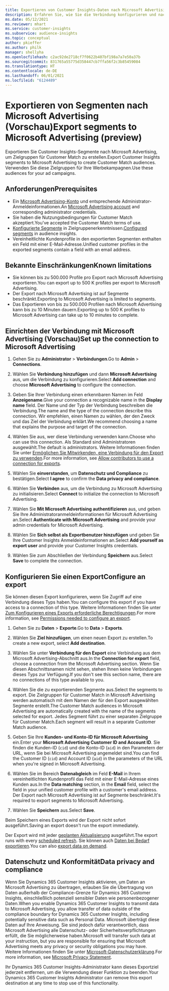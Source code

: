 ```yaml
---
title: Exportieren von Customer Insights-Daten nach Microsoft Advertising
description: Erfahren Sie, wie Sie die Verbindung konfigurieren und nach Microsoft Advertising exportieren.
ms.date: 05/12/2021
ms.reviewer: mhart
ms.service: customer-insights
ms.subservice: audience-insights
ms.topic: conceptual
author: pkieffer
ms.author: philk
manager: shellyha
ms.openlocfilehash: c2ac92de2718cf7f0622b407bf198a7a7e50a37b
ms.sourcegitcommit: 831765a55775d358447cb7ffa56f2c3b85459084
ms.translationtype: HT
ms.contentlocale: de-DE
ms.lasthandoff: 06/01/2021
ms.locfileid: "6124489"
---
```

# <a name="export-segments-to-microsoft-advertising-preview"></a><span data-ttu-id="5f24c-103">Exportieren von Segmenten nach Microsoft Advertising (Vorschau)</span><span class="sxs-lookup"><span data-stu-id="5f24c-103">Export segments to Microsoft Advertising (preview)</span></span>

<span data-ttu-id="5f24c-104">Exportieren Sie Customer Insights-Segmente nach Microsoft Advertising, um Zielgruppen für Customer Match zu erstellen.</span><span class="sxs-lookup"><span data-stu-id="5f24c-104">Export Customer Insights segments to Microsoft Advertising to create Customer Match audiences.</span></span> <span data-ttu-id="5f24c-105">Verwenden Sie diese Zielgruppen für Ihre Werbekampagnen.</span><span class="sxs-lookup"><span data-stu-id="5f24c-105">Use these audiences for your ad campaigns.</span></span>

## <a name="prerequisites"></a><span data-ttu-id="5f24c-106">Anforderungen</span><span class="sxs-lookup"><span data-stu-id="5f24c-106">Prerequisites</span></span>

-   <span data-ttu-id="5f24c-107">Ein [Microsoft Advertising-Konto](https://ads.microsoft.com/) und entsprechende Administrator-Anmeldeinformationen.</span><span class="sxs-lookup"><span data-stu-id="5f24c-107">An [Microsoft Advertising account](https://ads.microsoft.com/) and corresponding administrator credentials.</span></span>
-   <span data-ttu-id="5f24c-108">Sie haben die Nutzungsbedingungen für Customer Match akzeptiert.</span><span class="sxs-lookup"><span data-stu-id="5f24c-108">You've accepted the Customer Match terms of use.</span></span> 
-   <span data-ttu-id="5f24c-109">[Konfigurierte Segmente](segments.md) in Zielgruppenerkenntnissen.</span><span class="sxs-lookup"><span data-stu-id="5f24c-109">[Configured segments](segments.md) in audience insights.</span></span>
-   <span data-ttu-id="5f24c-110">Vereinheitlichte Kundenprofile in den exportierten Segmenten enthalten ein Feld mit einer E-Mail-Adresse.</span><span class="sxs-lookup"><span data-stu-id="5f24c-110">Unified customer profiles in the exported segments contain a field with an email address.</span></span>

## <a name="known-limitations"></a><span data-ttu-id="5f24c-111">Bekannte Einschränkungen</span><span class="sxs-lookup"><span data-stu-id="5f24c-111">Known limitations</span></span>

- <span data-ttu-id="5f24c-112">Sie können bis zu 500.000 Profile pro Export nach Microsoft Advertising exportieren.</span><span class="sxs-lookup"><span data-stu-id="5f24c-112">You can export up to 500 K profiles per export to Microsoft Advertising.</span></span>
- <span data-ttu-id="5f24c-113">Der Export nach Microsoft Advertising ist auf Segmente beschränkt.</span><span class="sxs-lookup"><span data-stu-id="5f24c-113">Exporting to Microsoft Advertising is limited to segments.</span></span>
- <span data-ttu-id="5f24c-114">Das Exportieren von bis zu 500.000 Profilen nach Microsoft Advertising kann bis zu 10 Minuten dauern.</span><span class="sxs-lookup"><span data-stu-id="5f24c-114">Exporting up to 500 K profiles to Microsoft Advertising can take up to 10 minutes to complete.</span></span> 


## <a name="set-up-the-connection-to-microsoft-advertising"></a><span data-ttu-id="5f24c-115">Einrichten der Verbindung mit Microsoft Advertising (Vorschau)</span><span class="sxs-lookup"><span data-stu-id="5f24c-115">Set up the connection to Microsoft Advertising</span></span>

1. <span data-ttu-id="5f24c-116">Gehen Sie zu **Administrator** > **Verbindungen**.</span><span class="sxs-lookup"><span data-stu-id="5f24c-116">Go to **Admin** > **Connections**.</span></span>

1. <span data-ttu-id="5f24c-117">Wählen Sie **Verbindung hinzufügen** und dann **Microsoft Advertising** aus, um die Verbindung zu konfigurieren.</span><span class="sxs-lookup"><span data-stu-id="5f24c-117">Select **Add connection** and choose **Microsoft Advertising** to configure the connection.</span></span>

1. <span data-ttu-id="5f24c-118">Geben Sie Ihrer Verbindung einen erkennbaren Namen im Feld **Anzeigename**.</span><span class="sxs-lookup"><span data-stu-id="5f24c-118">Give your connection a recognizable name in the **Display name** field.</span></span> <span data-ttu-id="5f24c-119">Der Name und der Typ der Verbindung beschreiben die Verbindung.</span><span class="sxs-lookup"><span data-stu-id="5f24c-119">The name and the type of the connection describe this connection.</span></span> <span data-ttu-id="5f24c-120">Wir empfehlen, einen Namen zu wählen, der den Zweck und das Ziel der Verbindung erklärt.</span><span class="sxs-lookup"><span data-stu-id="5f24c-120">We recommend choosing a name that explains the purpose and target of the connection.</span></span>

1. <span data-ttu-id="5f24c-121">Wählen Sie aus, wer diese Verbindung verwenden kann.</span><span class="sxs-lookup"><span data-stu-id="5f24c-121">Choose who can use this connection.</span></span> <span data-ttu-id="5f24c-122">Als Standard sind Administratoren ausgewählt.</span><span class="sxs-lookup"><span data-stu-id="5f24c-122">The default is administrators.</span></span> <span data-ttu-id="5f24c-123">Weitere Informationen finden Sie unter [Ermöglichen Sie Mitwirkenden, eine Verbindung für den Export zu verwenden](connections.md#allow-contributors-to-use-a-connection-for-exports).</span><span class="sxs-lookup"><span data-stu-id="5f24c-123">For more information, see [Allow contributors to use a connection for exports](connections.md#allow-contributors-to-use-a-connection-for-exports).</span></span>

1. <span data-ttu-id="5f24c-124">Wählen Sie **einverstanden**, um **Datenschutz und Compliance** zu bestätigen.</span><span class="sxs-lookup"><span data-stu-id="5f24c-124">Select **I agree** to confirm the **Data privacy and compliance**.</span></span>

1. <span data-ttu-id="5f24c-125">Wählen Sie **Verbinden** aus, um die Verbindung zu Microsoft Advertising zu initialisieren.</span><span class="sxs-lookup"><span data-stu-id="5f24c-125">Select **Connect** to initialize the connection to Microsoft Advertising.</span></span>

1. <span data-ttu-id="5f24c-126">Wählen Sie **Mit Microsoft Advertising authentifizieren** aus, und geben Sie Ihre Administratoranmeldeinformationen für Microsoft Advertising an.</span><span class="sxs-lookup"><span data-stu-id="5f24c-126">Select **Authenticate with Microsoft Advertising** and provide your admin credentials for Microsoft Advertising.</span></span>

1. <span data-ttu-id="5f24c-127">Wählen Sie **Sich selbst als Exportbenutzer hinzufügen** und geben Sie Ihre Customer Insights Anmeldeinformationen an.</span><span class="sxs-lookup"><span data-stu-id="5f24c-127">Select **Add yourself as export user** and provide your Customer Insights credentials.</span></span>

1. <span data-ttu-id="5f24c-128">Wählen Sie zum Abschließen der Verbindung **Speichern** aus.</span><span class="sxs-lookup"><span data-stu-id="5f24c-128">Select **Save** to complete the connection.</span></span>

## <a name="configure-an-export"></a><span data-ttu-id="5f24c-129">Konfigurieren Sie einen Export</span><span class="sxs-lookup"><span data-stu-id="5f24c-129">Configure an export</span></span>

<span data-ttu-id="5f24c-130">Sie können diesen Export konfigurieren, wenn Sie Zugriff auf eine Verbindung dieses Typs haben.</span><span class="sxs-lookup"><span data-stu-id="5f24c-130">You can configure this export if you have access to a connection of this type.</span></span> <span data-ttu-id="5f24c-131">Weitere Informationen finden Sie unter [Zum Konfigurieren eines Exports erforderliche Berechtigungen](export-destinations.md#set-up-a-new-export).</span><span class="sxs-lookup"><span data-stu-id="5f24c-131">For more information, see [Permissions needed to configure an export](export-destinations.md#set-up-a-new-export).</span></span>

1. <span data-ttu-id="5f24c-132">Gehen Sie zu **Daten** > **Exporte**.</span><span class="sxs-lookup"><span data-stu-id="5f24c-132">Go to **Data** > **Exports**.</span></span>

1. <span data-ttu-id="5f24c-133">Wählen Sie **Ziel hinzufügen**, um einen neuen Export zu erstellen.</span><span class="sxs-lookup"><span data-stu-id="5f24c-133">To create a new export, select **Add destination**.</span></span>

1. <span data-ttu-id="5f24c-134">Wählen Sie unter **Verbindung für den Export** eine Verbindung aus dem Microsoft Advertising-Abschnitt aus.</span><span class="sxs-lookup"><span data-stu-id="5f24c-134">In the **Connection for export** field, choose a connection from the Microsoft Advertising section.</span></span> <span data-ttu-id="5f24c-135">Wenn Sie diesen Abschnittsnamen nicht sehen, stehen Ihnen keine Verbindungen dieses Typs zur Verfügung.</span><span class="sxs-lookup"><span data-stu-id="5f24c-135">If you don't see this section name, there are no connections of this type available to you.</span></span>

1. <span data-ttu-id="5f24c-136">Wählen Sie die zu exportierenden Segmente aus.</span><span class="sxs-lookup"><span data-stu-id="5f24c-136">Select the segments to export.</span></span> <span data-ttu-id="5f24c-137">Die Zielgruppen für Customer Match in Microsoft Advertising werden automatisch mit dem Namen der für den Export ausgewählten Segmente erstellt.</span><span class="sxs-lookup"><span data-stu-id="5f24c-137">The Customer Match audiences in Microsoft Advertising are automatically created with the name of the segments selected for export.</span></span> <span data-ttu-id="5f24c-138">Jedes Segment führt zu einer separaten Zielgruppe für Customer Match.</span><span class="sxs-lookup"><span data-stu-id="5f24c-138">Each segment will result in a separate Customer Match audience.</span></span> 

1. <span data-ttu-id="5f24c-139">Geben Sie Ihre **Kunden- und Konto-ID für Microsoft Advertising** ein.</span><span class="sxs-lookup"><span data-stu-id="5f24c-139">Enter your **Microsoft Advertising Customer ID and Account ID**.</span></span> <span data-ttu-id="5f24c-140">Sie finden die Kunden-ID (`cid`) und die Konto-ID (`aid`) in den Parametern der URL, wenn Sie bei Microsoft Advertising angemeldet sind.</span><span class="sxs-lookup"><span data-stu-id="5f24c-140">You can find the Customer ID (`cid`) and Account ID (`aid`) in the parameters of the URL when you're signed in Microsoft Advertising.</span></span>

1. <span data-ttu-id="5f24c-141">Wählen Sie im Bereich **Datenabgleich** im Feld **E-Mail** in Ihrem vereinheitlichten Kundenprofil das Feld mit einer E-Mail-Adresse eines Kunden aus.</span><span class="sxs-lookup"><span data-stu-id="5f24c-141">In the **Data matching** section, in the **Email** field, select the field in your unified customer profile with a customer's email address.</span></span> <span data-ttu-id="5f24c-142">Der Export nach Microsoft Advertising ist auf Segmente beschränkt.</span><span class="sxs-lookup"><span data-stu-id="5f24c-142">It's required to export segments to Microsoft Advertising.</span></span>

1. <span data-ttu-id="5f24c-143">Wählen Sie **Speichern** aus.</span><span class="sxs-lookup"><span data-stu-id="5f24c-143">Select **Save**.</span></span>

<span data-ttu-id="5f24c-144">Beim Speichern eines Exports wird der Export nicht sofort ausgeführt.</span><span class="sxs-lookup"><span data-stu-id="5f24c-144">Saving an export doesn't run the export immediately.</span></span>

<span data-ttu-id="5f24c-145">Der Export wird mit jeder [geplanten Aktualisierung](system.md#schedule-tab) ausgeführt.</span><span class="sxs-lookup"><span data-stu-id="5f24c-145">The export runs with every [scheduled refresh](system.md#schedule-tab).</span></span> <span data-ttu-id="5f24c-146">Sie können auch [Daten bei Bedarf exportieren](export-destinations.md#run-exports-on-demand).</span><span class="sxs-lookup"><span data-stu-id="5f24c-146">You can also [export data on demand](export-destinations.md#run-exports-on-demand).</span></span> 


## <a name="data-privacy-and-compliance"></a><span data-ttu-id="5f24c-147">Datenschutz und Konformität</span><span class="sxs-lookup"><span data-stu-id="5f24c-147">Data privacy and compliance</span></span>

<span data-ttu-id="5f24c-148">Wenn Sie Dynamics 365 Customer Insights aktivieren, um Daten an Microsoft Advertising zu übertragen, erlauben Sie die Übertragung von Daten außerhalb der Compliance-Grenze für Dynamics 365 Customer Insights, einschließlich potenziell sensibler Daten wie personenbezogener Daten.</span><span class="sxs-lookup"><span data-stu-id="5f24c-148">When you enable Dynamics 365 Customer Insights to transmit data to Microsoft Advertising, you allow transfer of data outside of the compliance boundary for Dynamics 365 Customer Insights, including potentially sensitive data such as Personal Data.</span></span> <span data-ttu-id="5f24c-149">Microsoft überträgt diese Daten auf Ihre Anweisung. Sie sind jedoch dafür verantwortlich, dass Microsoft Advertising alle Datenschutz- oder Sicherheitsverpflichtungen erfüllt, die Sie möglicherweise haben.</span><span class="sxs-lookup"><span data-stu-id="5f24c-149">Microsoft will transfer such data at your instruction, but you are responsible for ensuring that Microsoft Advertising meets any privacy or security obligations you may have.</span></span> <span data-ttu-id="5f24c-150">Weitere Informationen finden Sie unter [Microsoft-Datenschutzerklärung](https://go.microsoft.com/fwlink/?linkid=396732).</span><span class="sxs-lookup"><span data-stu-id="5f24c-150">For more information, see [Microsoft Privacy Statement](https://go.microsoft.com/fwlink/?linkid=396732).</span></span>

<span data-ttu-id="5f24c-151">Ihr Dynamics 365 Customer Insights-Administrator kann dieses Exportziel jederzeit entfernen, um die Verwendung dieser Funktion zu beenden.</span><span class="sxs-lookup"><span data-stu-id="5f24c-151">Your Dynamics 365 Customer Insights Administrator can remove this export destination at any time to stop use of this functionality.</span></span>
